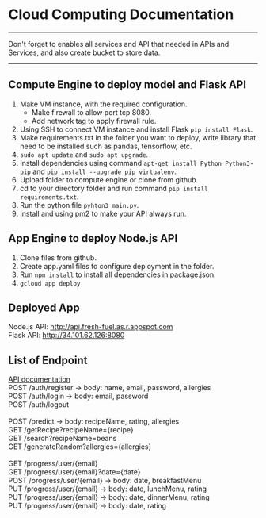 # Cloud Computing Documentation
***
Don't forget to enables all services and API that needed in APIs and Services, and also create bucket to store data.
***
## Compute Engine to deploy model and Flask API
1. Make VM instance, with the required configuration.
   * Make firewall to allow port tcp 8080.
   * Add network tag to apply firewall rule.
2. Using SSH to connect VM instance and install Flask `pip install Flask`.
3. Make requirements.txt in the folder you want to deploy, write library that need to be installed such as pandas, tensorflow, etc.
4. `sudo apt update` and `sudo apt upgrade`.
5. Install dependencies using command `apt-get install Python Python3-pip` and `pip install --upgrade pip virtualenv`.
6. Upload folder to compute engine or clone from github.
7. cd to your directory folder and run command `pip install requirements.txt`.
8. Run the python file `pyhton3 main.py`.
9. Install and using pm2 to make your API always run.

## App Engine to deploy Node.js API
1. Clone files from github.
2. Create app.yaml files to configure deployment in the folder.
3. Run `npm install` to install all dependencies in package.json.
4. `gcloud app deploy`

## Deployed App
Node.js API: http://api.fresh-fuel.as.r.appspot.com <br />
Flask API: http://34.101.62.126:8080

## List of Endpoint
[API documentation](https://plant-minnow-530.notion.site/Documentation-API-b6cd60e7fbf642feb8a112a6f596d40c?pvs=4)<br />
POST /auth/register -> body: name, email, password, allergies<br />
POST /auth/login -> body: email, password<br />
POST /auth/logout<br />
<br />
POST /predict -> body: recipeName, rating, allergies<br />
GET /getRecipe?recipeName={recipe}<br />
GET /search?recipeName=beans<br />
GET /generateRandom?allergies={allergies}<br />
<br />
GET /progress/user/{email}<br />
GET /progress/user/{email}?date={date}<br />
POST /progress/user/{email} -> body: date, breakfastMenu<br />
PUT /progress/user/{email} -> body: date, lunchMenu, rating<br />
PUT /progress/user/{email} -> body: date, dinnerMenu, rating<br />
PUT /progress/user/{email} -> body: date, rating<br />
